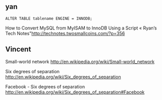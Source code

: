 ## yan

```
ALTER TABLE tablename ENGINE = INNODB;
```

How to Convert MySQL from MyISAM to InnoDB Using a Script « Ryan’s Tech Notes"<http://technotes.twosmallcoins.com/?p=356>

## Vincent

Small-world network
<http://en.wikipedia.org/wiki/Small-world_network>

Six degrees of separation
<http://en.wikipedia.org/wiki/Six_degrees_of_separation>

Facebook - Six degrees of separation
<http://en.wikipedia.org/wiki/Six_degrees_of_separation#Facebook>
